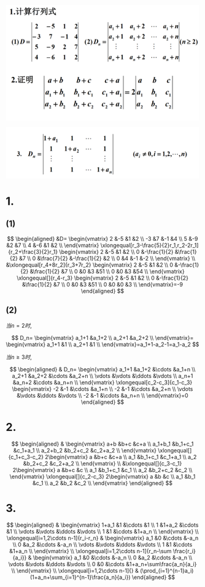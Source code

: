 ![](2020-11-09-09-46-18.png)

![](2020-11-09-09-46-32.png)

# 1.

## (1)

$$
\begin{aligned}
&D=
\begin{vmatrix}
2 &-5 &1 &2 \\
-3 &7 &-1 &4 \\
5 &-9 &2 &7 \\
4 &-6 &1 &2 \\
\end{vmatrix}
\xlongequal[r_3-\frac{5}{2}r_1,r_2-2r_1]{r_2+\frac{3}{2}r_1}
\begin{vmatrix}
2 &-5 &1 &2 \\
0 &-\frac{1}{2} &\frac{1}{2} &7 \\
0 &\frac{7}{2} &-\frac{1}{2} &2 \\
0 &4 &-1 &-2 \\
\end{vmatrix}
\\ &\xlongequal[r_4+8r_2]{r_3+7r_2}
\begin{vmatrix}
2 &-5 &1 &2 \\
0 &-\frac{1}{2} &\frac{1}{2} &7 \\
0 &0 &3 &51 \\
0 &0 &3 &54 \\
\end{vmatrix}
\xlongequal[]{r_4-r_3}
\begin{vmatrix}
2 &-5 &1 &2 \\
0 &-\frac{1}{2} &\frac{1}{2} &7 \\
0 &0 &3 &51 \\
0 &0 &0 &3 \\
\end{vmatrix}=-9 
\end{aligned}
$$

## (2)

$当n=2时,$

$$
D_n=
\begin{vmatrix}
a_1+1 &a_1+2 \\
a_2+1 &a_2+2 \\
\end{vmatrix}=
\begin{vmatrix}
a_1+1 &1 \\
a_2+1 &1 \\
\end{vmatrix}=a_1+1-a_2-1=a_1-a_2
$$

$当n\geq 3时,$

$$
\begin{aligned}
&
D_n=
\begin{vmatrix}
a_1+1 &a_1+2 &\cdots &a_1+n \\
a_2+1 &a_2+2 &\cdots &a_2+n \\
\vdots &\vdots &\ddots &\vdots \\
a_n+1 &a_n+2 &\cdots &a_n+n \\
\end{vmatrix}
\xlongequal[c_2-c_3]{c_1-c_3}
\begin{vmatrix}
-2 &-1 &\cdots &a_1+n \\
-2 &-1 &\cdots &a_2+n \\
\vdots &\vdots &\ddots &\vdots \\
-2 &-1 &\cdots &a_n+n \\
\end{vmatrix}=0 
\end{aligned}
$$

# 2.

$$
\begin{aligned}
&
\begin{vmatrix}
a+b &b+c &c+a \\
a_1+b_1 &b_1+c_1 &c_1+a_1 \\
a_2+b_2 &b_2+c_2 &c_2+a_2 \\
\end{vmatrix}
\xlongequal[]{c_1+c_3-c_2}
2\begin{vmatrix}
a &b+c &c+a \\
a_1 &b_1+c_1 &c_1+a_1 \\
a_2 &b_2+c_2 &c_2+a_2 \\
\end{vmatrix}
\\ &\xlongequal[]{c_3-c_1}
2\begin{vmatrix}
a &b+c &c \\
a_1 &b_1+c_1 &c_1 \\
a_2 &b_2+c_2 &c_2 \\
\end{vmatrix}
\xlongequal[]{c_2-c_3}
2\begin{vmatrix}
a &b &c \\
a_1 &b_1 &c_1 \\
a_2 &b_2 &c_2 \\
\end{vmatrix}
\end{aligned}
$$

# 3.

$$
\begin{aligned}
&
\begin{vmatrix}
1+a_1 &1 &\cdots &1 \\
1 &1+a_2 &\cdots &1 \\
\vdots &\vdots &\ddots &\vdots \\
1 &1 &\cdots &1+a_n \\
\end{vmatrix}
\\ \xlongequal[i=1,2\cdots n-1]{r_i-r_n} &
\begin{vmatrix}
a_1 &0 &\cdots &-a_n \\
0 &a_2 &\cdots &-a_n \\
\vdots &\vdots &\ddots &\vdots \\
1 &1 &\cdots &1+a_n \\
\end{vmatrix}
\\ \xlongequal[i=1,2\cdots n-1]{r_n-\sum \frac{r_i}{a_i}} &
\begin{vmatrix}
a_1 &0 &\cdots &-a_n \\
0 &a_2 &\cdots &-a_n \\
\vdots &\vdots &\ddots &\vdots \\
0 &0 &\cdots &1+a_n+\sum\frac{a_n}{a_i} \\
\end{vmatrix}
\\ \xlongequal[i=1,2\cdots n-1]{} &
(\prod_{i=1}^{n-1}a_i)(1+a_n+\sum_{i=1}^{n-1}\frac{a_n}{a_i})
\end{aligned}
$$